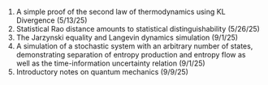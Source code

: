 1. A simple proof of the second law of thermodynamics using KL Divergence (5/13/25)
2. Statistical Rao distance amounts to statistical distinguishability (5/26/25)
3. The Jarzynski equality and Langevin dynamics simulation (9/1/25)
4. A simulation of a stochastic system with an arbitrary number of states, demonstrating separation of entropy production and entropy flow as well as the time-information uncertainty relation (9/1/25)
5. Introductory notes on quantum mechanics (9/9/25)
